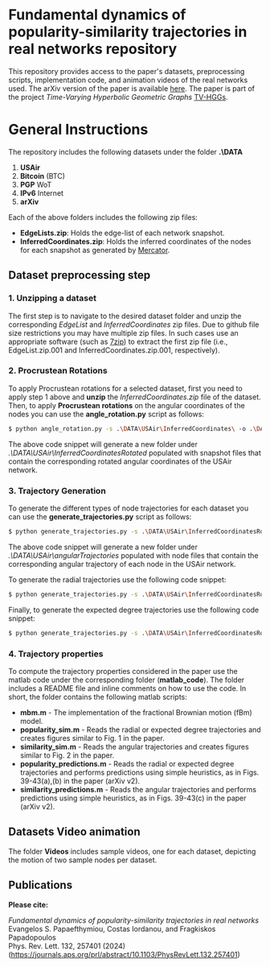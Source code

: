 # Fundamental dynamics of popularity-similarity trajectories in real networks repository 
This repository provides access to the paper's datasets, preprocessing scripts, implementation code, and animation videos of the real networks used. The arXiv version of the paper is available [here](https://arxiv.org/abs/2309.01675). The paper is part of the project *Time-Varying Hyperbolic Geometric Graphs* [TV-HGGs](https://netsysci.cut.ac.cy/projects/tv-hggs/).

# General Instructions
The repository includes the following datasets under the folder __.\DATA__
  1. **USAir**
  2. **Bitcoin** (BTC)
  3. **PGP** WoT
  4. **IPv6** Internet
  5. **arXiv**

Each of the above folders includes the following zip files:
  * **EdgeLists.zip**: Holds the edge-list of each network snapshot.
  * **InferredCoordinates.zip**: Holds the inferred coordinates of the nodes for each snapshot as generated by [Mercator](https://github.com/networkgeometry/mercator). 
## Dataset preprocessing step

### 1. Unzipping a dataset
The first step is to navigate to the desired dataset folder and unzip the corresponding _EdgeList_ and _InferredCoordinates_ zip files. Due to github file size restrictions you may have multiple zip files. In such cases use an appropriate software (such as [7zip](https://www.7-zip.org/)) to extract the first zip file (i.e., EdgeList.zip.001 and InferredCoordinates.zip.001, respectively).   

### 2. Procrustean Rotations
To apply Procrustean rotations for a selected dataset, first you need to apply step 1 above and **unzip** the *InferredCoordinates.zip* file of the dataset. Then, to apply **Procrustean rotations** on the angular coordinates of the nodes you can use the __angle_rotation.py__ script as follows:  
```bash
$ python angle_rotation.py -s .\DATA\USAir\InferredCoordinates\ -o .\DATA\USAir\InferredCoordinatesRotated
```
The above code snippet will generate a new folder under *.\DATA\USAir\InferredCoordinatesRotated* populated with snapshot files that contain the corresponding rotated angular coordinates of the USAir network.

### 3. Trajectory Generation
To generate the different types of node trajectories for each dataset you can use the __generate_trajectories.py__ script as follows:
```bash
$ python generate_trajectories.py -s .\DATA\USAir\InferredCoordinatesRotated\ -o .\DATA\USAir\angularTrajectories
```
The above code snippet will generate a new folder under *.\DATA\USAir\angularTrajectories* populated with node files that contain the corresponding angular trajectory of each node in the USAir network.

To generate the radial trajectories use the following code snippet:
```bash
$ python generate_trajectories.py -s .\DATA\USAir\InferredCoordinatesRotated\ -o .\DATA\USAir\radialTrajectories --radial
```
Finally, to generate the expected degree trajectories use the following code snippet:
```bash
$ python generate_trajectories.py -s .\DATA\USAir\InferredCoordinatesRotated\ -o .\DATA\USAir\kappaTrajectories --kappa
```

### 4. Trajectory properties
To compute the trajectory properties considered in the paper use the matlab code under the corresponding folder (**matlab_code**). The folder includes a README file and inline comments on how to use the code. In short, the folder contains the following matlab scripts:
* **mbm.m** - The implementation of the fractional Brownian motion (fBm) model.
* **popularity_sim.m** - Reads the radial or expected degree trajectories and creates figures similar to Fig. 1 in the paper.
* **similarity_sim.m** - Reads the angular trajectories and creates figures similar to Fig. 2 in the paper.
* **popularity_predictions.m** - Reads the radial or expected degree trajectories and performs predictions using simple heuristics, as in Figs. 39-43(a),(b) in the paper (arXiv v2).
* **similarity_predictions.m** - Reads the angular trajectories and performs predictions using simple heuristics, as in Figs. 39-43(c) in the paper (arXiv v2).

## Datasets Video animation
The folder **Videos** includes sample videos, one for each dataset, depicting the motion of two sample nodes per dataset.

## Publications

**Please cite:**

_Fundamental dynamics of popularity-similarity trajectories in real networks_<br>
Evangelos S. Papaefthymiou, Costas Iordanou, and Fragkiskos Papadopoulos<br>
Phys. Rev. Lett. 132, 257401 (2024) <br>
(https://journals.aps.org/prl/abstract/10.1103/PhysRevLett.132.257401)
